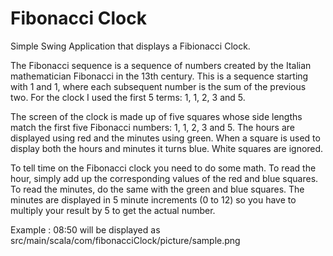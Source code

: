 # Fibonacci Clock

Simple Swing Application that displays a Fibionacci Clock.

The Fibonacci sequence is a sequence of numbers created by the Italian mathematician Fibonacci in the 13th century. 
This is a sequence starting with 1 and 1, where each subsequent number is the sum of the previous two. 
For the clock I used the first 5 terms: 1, 1, 2, 3 and 5.   

The screen of the clock is made up of five squares whose side lengths match the first five Fibonacci numbers: 1, 1, 2, 3 and 5. The hours are displayed using red and the minutes using green. When a square is used to display both the hours and minutes it turns blue. White squares are ignored. 

To tell time on the Fibonacci clock you need to do some math. 
To read the hour, simply add up the corresponding values of the red and blue squares.
To read the minutes, do the same with the green and blue squares.
The minutes are displayed in 5 minute increments (0 to 12) so you have to multiply your result by 5 to get the actual number. 

Example : 08:50 will be displayed as
src/main/scala/com/fibonacciClock/picture/sample.png